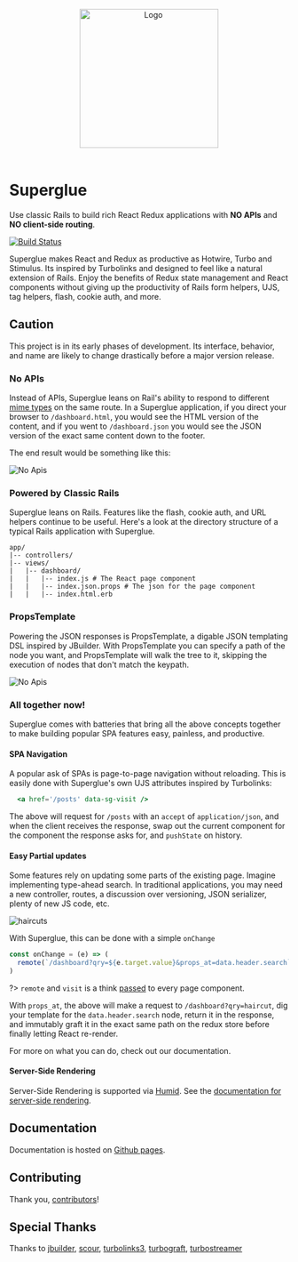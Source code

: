 <div align="center" style="padding: 30px 0px 20px 0px;">
  <img src="https://thoughtbot.github.io/superglue/images/superglue.svg" data-origin="images/superglue.svg" alt="Logo" width=250>
</div>

# Superglue

Use classic Rails to build rich React Redux applications with **NO APIs** and
**NO client-side routing**.

[![Build Status](https://circleci.com/gh/thoughtbot/superglue.svg?style=shield)](https://circleci.com/gh/thoughtbot/superglue)

Superglue makes React and Redux as productive as Hotwire, Turbo and Stimulus.
Its inspired by Turbolinks and designed to feel like a natural extension of
Rails. Enjoy the benefits of Redux state management and React components
without giving up the productivity of Rails form helpers, UJS, tag helpers,
flash, cookie auth, and more.

## Caution

This project is in its early phases of development. Its interface, behavior,
and name are likely to change drastically before a major version release.

### No APIs

Instead of APIs, Superglue leans on Rail's ability to respond to different
[mime types](https://apidock.com/rails/ActionController/MimeResponds/InstanceMethods/respond_to)
on the same route. In a Superglue application, if you direct your browser to
`/dashboard.html`, you would see the HTML version of the content, and if you
went to `/dashboard.json` you would see the JSON version of the exact same
content down to the footer.

The end result would be something like this:

![No Apis](https://thoughtbot.github.io/superglue/images/no_apis.png)

### Powered by Classic Rails
Superglue leans on Rails. Features like the flash, cookie auth, and URL
helpers continue to be useful. Here's a look at the directory structure of a
typical Rails application with Superglue.

```treeview
app/
|-- controllers/
|-- views/
|   |-- dashboard/
|   |   |-- index.js # The React page component
|   |   |-- index.json.props # The json for the page component
|   |   |-- index.html.erb
```

### PropsTemplate
Powering the JSON responses is PropsTemplate, a digable JSON templating DSL
inspired by JBuilder. With PropsTemplate you can specify a path of the node you
want, and PropsTemplate will walk the tree to it, skipping the execution of nodes
that don't match the keypath.

![No Apis](https://thoughtbot.github.io/superglue/images/props_template.png)

### All together now!
Superglue comes with batteries that bring all the above concepts together to make
building popular SPA features easy, painless, and productive.

#### SPA Navigation
A popular ask of SPAs is page-to-page navigation without reloading. This is
easily done with Superglue's own UJS attributes inspired by Turbolinks:

```jsx
  <a href='/posts' data-sg-visit />
```

The above will request for `/posts` with an `accept` of `application/json`, and
when the client receives the response, swap out the current component for the
component the response asks for, and `pushState` on history.


#### Easy Partial updates
Some features rely on updating some parts of the existing page. Imagine
implementing type-ahead search. In traditional applications, you may need a new
controller, routes, a discussion over versioning, JSON serializer, plenty of
new JS code, etc.

![haircuts](https://thoughtbot.github.io/superglue/images/haircuts.png)

With Superglue, this can be done with a simple `onChange`

```js
const onChange = (e) => (
  remote(`/dashboard?qry=${e.target.value}&props_at=data.header.search`)}
)
```

?> `remote` and `visit` is a think [passed] to every page component.

  [passed]: ./navigation.md

With `props_at`, the above will make a request to `/dashboard?qry=haircut`,
dig your template for the `data.header.search` node, return it in the response,
and immutably graft it in the exact same path on the redux store before finally
letting React re-render.

For more on what you can do, check out our documentation.

#### Server-Side Rendering
Server-Side Rendering is supported via [Humid](https://github.com/thoughtbot/humid).
See the [documentation for server-side rendering][ssr docs].

  [ssr docs]: ./recipes/server-side-rendering.md

## Documentation

Documentation is hosted on [Github pages](https://thoughtbot.github.io/superglue).

## Contributing

Thank you, [contributors]!

  [contributors]: https://github.com/thoughtbot/superglue/graphs/contributors

## Special Thanks

Thanks to [jbuilder](https://github.com/rails/jbuilder),
[scour](https://github.com/rstacruz/scour),
[turbolinks3](https://github.com/turbolinks/turbolinks-classic),
[turbograft](https://github.com/Shopify/turbograft/),
[turbostreamer](https://github.com/malomalo/turbostreamer)
